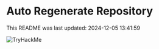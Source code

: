 # Auto Regenerate Repository

This README was last updated: 2024-12-05 13:41:59

 ![TryHackMe](https://tryhackme.com/badge/533634)